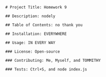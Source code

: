 
    # Project Title: Homework 9

    ## Description: nodely

    ## Table of Contents: no thank you

    ## Installation: EVERYWHERE

    ## Usage: IN EVERY WAY

    ### License: Open-source

    ### Contributing: Me, Myself, and TOMMITHY

    ### Tests: Ctrl+S, and node index.js
    